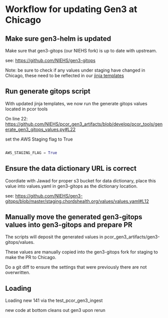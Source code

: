 # Workflow for updating Gen3 at Chicago

## Make sure gen3-helm is updated

Make sure that gen3-gitops (our NIEHS fork) is up to date with upstream.

see: https://github.com/NIEHS/gen3-gitops

Note: be sure to check if any values under staging have changed in Chicago, these need to be reflected in our [jinja templates](../gen3-gitops/templates/) 

## Run generate gitops script

With updated jinja templates, we now run the generate gitops values located in pcor tools

On line 22: https://github.com/NIEHS/pcor_gen3_artifacts/blob/develop/pcor_tools/generate_gen3_gitops_values.py#L22

set the AWS Staging flag to True

```python

AWS_STAGING_FLAG = True

```

## Ensure the data dictionary URL is correct

Coordiate with Jawad for proper s3 bucket for data dictionary, place this value into values.yaml in gen3-gitops as the dictionary location.

see: https://github.com/NIEHS/gen3-gitops/blob/master/staging.chordshealth.org/values/values.yaml#L12

## Manually move the generated gen3-gitops values into gen3-gitops and prepare PR

The scripts will deposit the generated values in pcor_gen3_artifacts/gen3-gitops/values.

These values are manually copied into the gen3-gitops fork for staging to make the PR to Chicago.

Do a git diff to ensure the settings that were previously there are not overwritten.


## Loading

Loading new 141 via the test_pcor_gen3_ingest

new code at bottom cleans out gen3 upon rerun